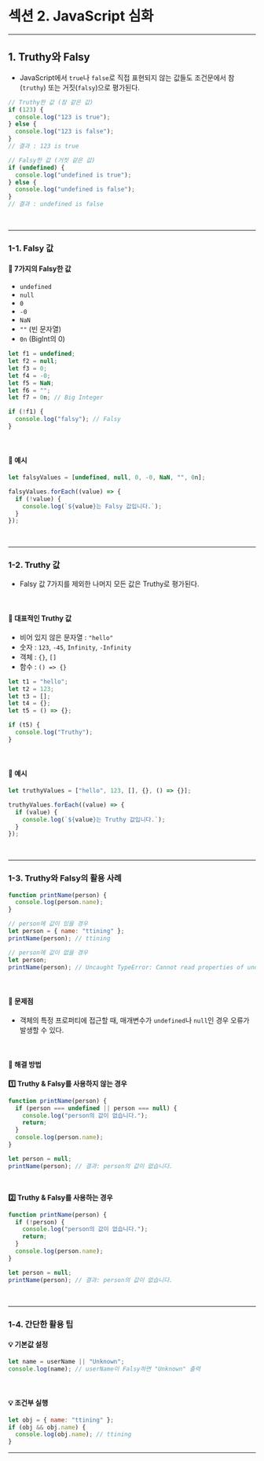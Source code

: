 # 섹션 2. JavaScript 심화

---

## 1. Truthy와 Falsy

- JavaScript에서 `true`나 `false`로 직접 표현되지 않는 값들도
  조건문에서 참(`truthy`) 또는 거짓(`falsy`)으로 평가된다.

```javascript
// Truthy한 값 (참 같은 값)
if (123) {
  console.log("123 is true");
} else {
  console.log("123 is false");
}
// 결과 : 123 is true

// Falsy한 값 (거짓 같은 값)
if (undefined) {
  console.log("undefined is true");
} else {
  console.log("undefined is false");
}
// 결과 : undefined is false
```

<br>

---

### 1-1. Falsy 값

#### 📌 7가지의 Falsy한 값

- `undefined`
- `null`
- `0`
- `-0`
- `NaN`
- `""` (빈 문자열)
- `0n` (BigInt의 0)

```javascript
let f1 = undefined;
let f2 = null;
let f3 = 0;
let f4 = -0;
let f5 = NaN;
let f6 = "";
let f7 = 0n; // Big Integer

if (!f1) {
  console.log("falsy"); // Falsy
}
```

<br>

#### 📌 예시

```javascript
let falsyValues = [undefined, null, 0, -0, NaN, "", 0n];

falsyValues.forEach((value) => {
  if (!value) {
    console.log(`${value}는 Falsy 값입니다.`);
  }
});
```

<br>

---

### 1-2. Truthy 값

- Falsy 값 7가지를 제외한 나머지 모든 값은 Truthy로 평가된다.

<br>

#### 📌 대표적인 Truthy 값

- 비어 있지 않은 문자열 : `"hello"`
- 숫자 : `123`, `-45`, `Infinity`, `-Infinity`
- 객체 : `{}`, `[]`
- 함수 : `() => {}`

```javascript
let t1 = "hello";
let t2 = 123;
let t3 = [];
let t4 = {};
let t5 = () => {};

if (t5) {
  console.log("Truthy");
}
```

<br>

#### 📌 예시

```javascript
let truthyValues = ["hello", 123, [], {}, () => {}];

truthyValues.forEach((value) => {
  if (value) {
    console.log(`${value}는 Truthy 값입니다.`);
  }
});
```

<br>

---

### 1-3. Truthy와 Falsy의 활용 사례

```javascript
function printName(person) {
  console.log(person.name);
}

// person에 값이 있을 경우
let person = { name: "ttining" };
printName(person); // ttining

// person에 값이 없을 경우
let person;
printName(person); // Uncaught TypeError: Cannot read properties of undefined (reading 'name')
```

<br>

#### 📌 문제점

- 객체의 특정 프로퍼티에 접근할 때, 매개변수가 `undefined`나 `null`인 경우 오류가 발생할 수 있다.

<br>

#### 📌 해결 방법

**1️⃣ Truthy & Falsy를 사용하지 않는 경우**

```javascript
function printName(person) {
  if (person === undefined || person === null) {
    console.log("person의 값이 없습니다.");
    return;
  }
  console.log(person.name);
}

let person = null;
printName(person); // 결과: person의 값이 없습니다.
```

<br>

**2️⃣ Truthy & Falsy를 사용하는 경우**

```javascript
function printName(person) {
  if (!person) {
    console.log("person의 값이 없습니다.");
    return;
  }
  console.log(person.name);
}

let person = null;
printName(person); // 결과: person의 값이 없습니다.
```

<br>

---

### 1-4. 간단한 활용 팁

#### 💡 기본값 설정

```javascript
let name = userName || "Unknown";
console.log(name); // userName이 Falsy하면 "Unknown" 출력
```

<br>

#### 💡 조건부 실행

```javascript
let obj = { name: "ttining" };
if (obj && obj.name) {
  console.log(obj.name); // ttining
}
```

---
